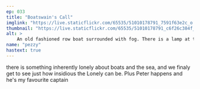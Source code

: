 ```yaml
---
ep: 033
title: "Boatswain's Call"
imglink: "https://live.staticflickr.com/65535/51010178791_7591f63e2c_o.jpg"
thumbnail: "https://live.staticflickr.com/65535/51010178791_c6f26c384f_q.jpg"
alt: >
    An old fashioned row boat surrounded with fog. There is a lamp at the helm, the name Tundra is on the name plate. The words "no-one said a word, but I could have sworn a few of my shipmates were crying" is written in the shape of waves below the boat  
name: "pezzy"
hastext: true
---
```

there is something inherently lonely about boats and the sea, and we finaly get to see just how insidious the Lonely can be. Plus Peter happens and he's my favourite captain 